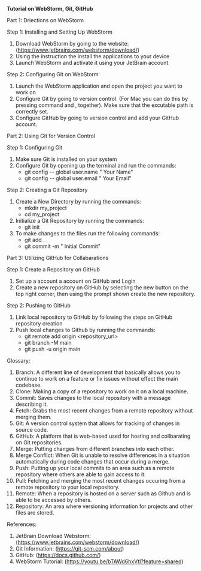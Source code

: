 **Tutorial on WebStorm, Git, GitHub**

Part 1: Driections on WebStorm

Step 1: Installing and Setting Up WebStorm 

1. Download WebStorm by going to the website: (https://www.jetbrains.com/webstorm/download/)
2. Using the instruction the install the applications to your device
3. Launch WebStorm and activate it using your JetBrain account

Step 2: Configuring Git on WebStorm 
1. Launch the WebStorm application and open the project you want to work on
2. Configure Git by going to version control. (For Mac you can do this by pressing command and , together). Make sure that the excutable path is correctly set.
3. Configure GitHub by going to version control and add your GitHub account. 

Part 2: Using Git for Version Control

Step 1: Configuring Git 
1. Make sure Git is installed on your system
2. Configure Git by opening up the terminal and run the commands:
   * git config -- global user.name " Your Name"
   * git config -- global user.email " Your Email"

Step 2: Creating a Git Repository 
1. Create a New Directory by running the commands:
    * mkdir my_project
    * cd my_project
2. Initialize a Git Repository by running the commands:
    * git init
3. To make changes to the files run the following commands:
    * git add .
    * git commit -m " Initial Commit"

 Part 3: Utilizing GitHub for Collabarations

 Step 1: Create a Repository on GitHub 
 1. Set up a account a account on GitHub and Login
 2. Create a new repository on GitHub by selecting the new button on the top right corner, then using the prompt 
    shown create the new repository.

 Step 2: Pushing to GitHub 
 1. Link local repository to GitHub by following the steps on GitHub repository creation
 2. Push local changes to Github by running the commands:
     * git remote add origin <repository_url> 
     * git branch -M main 
     * git push -u origin main 


Glossary:
1. Branch: A different line of development that basically allows you to continue to work on a feature or fix issues without effect the main codebase. 
2. Clone: Making a copy of a repository to work on it on a local machine.
3. Commit: Saves changes to the local repository with a message describing it. 
4. Fetch: Grabs the most recent changes from a remote repository without merging them.
5. Git: A version control system that allows for tracking of changes in source code. 
6. GitHub: A platform that is web-based used for hosting and collbarating on Git repositories. 
7. Merge: Putting changes from different branches into each other.
8. Merge Conflict: When Git is unable to resolve differences in a situation automatically during code changes that occur during a merge. 
9. Push: Putting up your local commits to an area such as a remote repository where others are able to gain access to it.
10. Pull: Fetching and merging the most recent changes occuring from a remote repository to your local repository. 
11. Remote: When a repository is hosted on a server such as Github and is able to be accessed by others.
12. Repository: An area where versioning information for projects and other files are stored. 

References: 
1. JetBrain Download Webstorm: (https://www.jetbrains.com/webstorm/download/)
2. Git Information: (https://git-scm.com/about)
3. GitHub: (https://docs.github.com/)
4. WebStorm Tutorial: (https://youtu.be/bTAWd6hxVtI?feature=shared)


